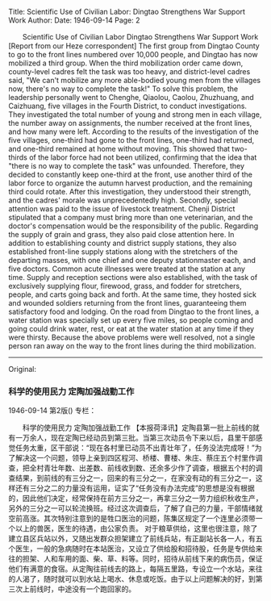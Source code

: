 Title: Scientific Use of Civilian Labor: Dingtao Strengthens War Support Work
Author:
Date: 1946-09-14
Page: 2

　　Scientific Use of Civilian Labor
    Dingtao Strengthens War Support Work
    [Report from our Heze correspondent] The first group from Dingtao County to go to the front lines numbered over 10,000 people, and Dingtao has now mobilized a third group. When the third mobilization order came down, county-level cadres felt the task was too heavy, and district-level cadres said, "We can't mobilize any more able-bodied young men from the villages now, there's no way to complete the task!" To solve this problem, the leadership personally went to Chenghe, Qiaolou, Caolou, Zhuzhuang, and Caizhuang, five villages in the Fourth District, to conduct investigations. They investigated the total number of young and strong men in each village, the number away on assignments, the number received at the front lines, and how many were left. According to the results of the investigation of the five villages, one-third had gone to the front lines, one-third had returned, and one-third remained at home without moving. This showed that two-thirds of the labor force had not been utilized, confirming that the idea that "there is no way to complete the task" was unfounded. Therefore, they decided to constantly keep one-third at the front, use another third of the labor force to organize the autumn harvest production, and the remaining third could rotate. After this investigation, they understood their strength, and the cadres' morale was unprecedentedly high. Secondly, special attention was paid to the issue of livestock treatment. Chenji District stipulated that a company must bring more than one veterinarian, and the doctor's compensation would be the responsibility of the public.
    Regarding the supply of grain and grass, they also paid close attention here. In addition to establishing county and district supply stations, they also established front-line supply stations along with the stretchers of the departing masses, with one chief and one deputy stationmaster each, and five doctors. Common acute illnesses were treated at the station at any time. Supply and reception sections were also established, with the task of exclusively supplying flour, firewood, grass, and fodder for stretchers, people, and carts going back and forth. At the same time, they hosted sick and wounded soldiers returning from the front lines, guaranteeing them satisfactory food and lodging. On the road from Dingtao to the front lines, a water station was specially set up every five miles, so people coming and going could drink water, rest, or eat at the water station at any time if they were thirsty. Because the above problems were well resolved, not a single person ran away on the way to the front lines during the third mobilization.



<hr /> 

Original: 


### 科学的使用民力  定陶加强战勤工作

1946-09-14
第2版()
专栏：

　　科学的使用民力
    定陶加强战勤工作
    【本报荷泽讯】定陶县第一批上前线的就有一万余人，现在定陶已经动员到第三批。当第三次动员令下来以后，县里干部感觉任务太重，区干部说：“现在各村里已动员不出青壮年了，任务没法完成呀！”为了解决这一个问题，领导上亲到四区程河、桥楼、曹楼、朱庄、蔡庄五个村里作调查，把全村青壮年数、出差数、前线收到数、还余多少作了调查，根据五个村的调查结果，到前线的有三分之一，回来的有三分之一，在家没有动的有三分之一，这样还有三分之二的力量没有运用，证实了“任务没有办法完成”的思想是没有根据的，因此他们决定，经常保持在前方三分之一，再拿三分之一劳力组织秋收生产，另外的三分之一可以轮流换班。经过这次调查后，了解了自己的力量，干部情绪就空前高涨。其次特别注意到的是牲口医治的问题，陈集区规定了一个连里必须带一个以上的兽医，医生的待遇，由公家负责。
    对于粮草供给，这里也很注意，除了建立县区兵站以外，又随出发群众担架建立了前线兵站，有正副站长各一人，有五个医生，一般的急病随时在本站医治，又设立了供给股和招待股，任务是专供给来往的担架、人和车用的面、柴、草、料等。同时，招待从前线下来的病伤员，保证他们有满意的食宿。从定陶往前线去的路上，每隔五里路，专设立一个水站，来往的人渴了，随时就可以到水站上喝水、休息或吃饭。由于以上问题解决的好，到第三次上前线时，中途没有一个跑回家的。
